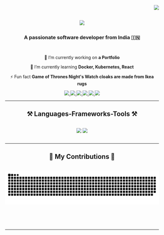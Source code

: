 <img align="right" src="https://visitor-badge.laobi.icu/badge?page_id=rugwedpatharkar.rugwedpatharkar" />

<h1 align="center">
    <img src="https://readme-typing-svg.herokuapp.com/?font=Righteous&size=35&center=true&vCenter=true&width=500&height=70&duration=4000&lines=Hi+There!+👋;+I'm+Rugwed+Patharkar!;" />
</h1>

<h3 align="center">A passionate software developer from India 🇮🇳</h3>

<br/>

<div align="center">

🔭 I’m currently working on **a Portfolio**

🌱 I’m currently learning **Docker, Kubernetes, React**

⚡ Fun fact **Game of Thrones Night's Watch cloaks are made from Ikea rugs**

 </div>

<div align="center">
<a href="">
    <img src="https://img.shields.io/badge/Portfolio-%23000000.svg?style=for-the-badge&logo=firefox&logoColor=#FF7139" target="_blank" />
  </a>
<a href="https://github.com/rugwedpatharkar">
    <img src="https://img.shields.io/badge/github-%23121011.svg?style=for-the-badge&logo=github&logoColor=white" target="_blank" />
  </a>
  <a href="mailto:rugwedsp2000@gmail.com">
    <img src="https://img.shields.io/badge/Gmail-D14836?style=for-the-badge&logo=gmail&logoColor=white" />
  </a>
  <a href="https://linkedin.com/in/rugwed-patharkar" target="_blank">
    <img src="https://img.shields.io/badge/LinkedIn-0077B5?style=for-the-badge&logo=linkedin&logoColor=white" target="_blank" />
  </a>
  <a href="https://www.instagram.com/rugwedpatharkar/" target="_blank">
    <img src="https://img.shields.io/badge/Instagram-E4405F?style=for-the-badge&logo=instagram&logoColor=white" target="_blank"/>
  </a>
<a href="https://www.facebook.com/rugwed0/" target="_blank">
    <img src="https://img.shields.io/badge/Facebook-%231877F2.svg?style=for-the-badge&logo=Facebook&logoColor=white" target="_blank"/>
  </a>
</div>

 <hr/>

<h2 align="center">⚒️ Languages-Frameworks-Tools ⚒️</h2>
<br/>
<div align="center">
    <img src="https://skillicons.dev/icons?i=java,py,git,kubernetes,docker,github,bootstrap,html,css,js,replit,spring,vim,vite,windows" />
    <img src="https://skillicons.dev/icons?i=react,django,eclipse,hibernate,heroku,idea,jquery,linux,mongodb,mysql,npm,postman,pycharm,sublime,ubuntu" /><br>
</div>

<br/>
<hr/>

<div align="center">
  <h2>🐍 My Contributions 🐍</h2>
  <br>
  <img alt="snake eating my contributions" src="https://raw.githubusercontent.com/rugwedpatharkar/rugwedpatharkar/output/github-contribution-grid-snake.svg" />
  
  <br/><br/><br/>
</div>

<hr/>
